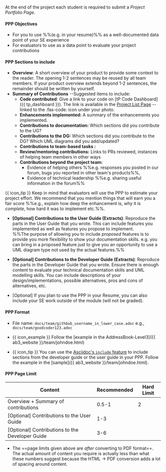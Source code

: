 At the end of the project each student is required to submit a _Project Portfolio Page_.

#### <span class="badge badge-info">PPP</span> <span class="text-info">Objectives</span>

* For you to use %%(e.g. in your resume)%% as a well-documented data point of your SE experience
* For evaluators to use as a data point to evaluate your project contributions

#### <span class="badge badge-info">PPP</span> <span class="text-info">Sections to include</span>

* **Overview**: A short overview of your product to provide some context to the reader. The opening 1-2 sentences may be reused by all team members. If your product overview extends beyond 1-2 sentences, the remainder should be written by yourself.
* **Summary of Contributions** --Suggested items to include:
  * **Code contributed**: Give a link to your code on [tP Code Dashboard]({{ tp_dashboard }}). The link is available in the [Project List Page]({{baseUrl}}/admin/projectList.html) -- linked to the :fas-code: icon under your photo.
  * **Enhancements implemented:** A summary of the enhancements you implemented. 
  * **Contributions to documentation:** Which sections did you contribute to the UG?
  * **Contributions to the DG:** Which sections did you contribute to the DG? Which UML diagrams did you add/updated?
  * **Contributions to <trigger trigger="click" for="modal:deliverablesPPP-teamTasks">team-based tasks </trigger>:**
  * **Review/mentoring contributions:** Links to PRs reviewed, instances of helping team members in other ways
  * **Contributions beyond the project team:**
    * Evidence of helping others %%e.g. responses you posted in our forum, bugs you reported in other team's products%%,
    * Evidence of technical leadership %%e.g. sharing useful information in the forum%%

<modal large title="Team-Based Tasks" id="modal:deliverablesPPP-teamTasks">
  <include src="project-expectations.md#team-tasks"/>
</modal>

<div class="indented-level2">
<box border-left-color="darkcyan">

{{ icon_tip }} Keep in mind that evaluators will use the PPP to estimate your project effort. We recommend that you mention things that will earn you a fair score %%e.g., explain how deep the enhancement is, why it is _complete_, how hard it was to implement etc.%%.
</box>
</div>

* **[Optional] Contributions to the User Guide (Extracts)**: Reproduce the parts in the User Guide that you wrote. This can include features you implemented as well as features you propose to implement.<br>
%%The purpose of allowing you to include _proposed_ features is to provide you more flexibility to show your documentation skills. e.g. you can bring in a proposed feature just to give you an opportunity to use a UML diagram type not used by the actual features.%%
* **[Optional] Contributions to the Developer Guide (Extracts)**: Reproduce the parts in the Developer Guide that you wrote. Ensure there is enough content to evaluate your technical documentation skills and UML modelling skills. You can include descriptions of your design/implementations, possible alternatives, pros and cons of alternatives, etc.

* [Optional] If you plan to use the PPP in your Resume, you can also include your SE work outside of the module (will not be graded).

#### <span class="badge badge-info">PPP</span> <span class="text-info">Format</span>

* File name: `docs/team/githbub_username_in_lower_case.adoc` e.g., `docs/team/goodcoder123.adoc`
* {{ icon_example }} Follow the [example in the AddressBook-Level3]({{ ab3_website }}/team/johndoe.html)

* {{ icon_tip }} You can use the [Asciidoc's `include` feature](http://asciidoctor.org/docs/asciidoc-syntax-quick-reference/#include-files) to include sections from the developer guide or the user guide in your PPP. Follow the example in the [sample]({{ ab3_website }}/team/johndoe.html).

#### <span class="badge badge-info">PPP</span> <span class="text-info">Page Limit</span>

<div class="indented-level2">

Content | Recommended | Hard Limit
------- | ---------- | ----------
Overview + Summary of contributions | 0.5-1 | 2
[Optional] Contributions to the User Guide | 1-3
[Optional] Contributions to the Developer Guide | 3-6
</div>

* The ==page limits given above are _after_ converting to PDF format==. The actual amount of content you require is actually less than what these numbers suggest because the HTML → PDF conversion adds a lot of spacing around content.

